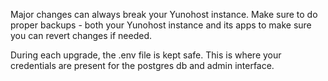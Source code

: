 Major changes can always break your Yunohost instance. Make sure to do proper backups - both your Yunohost instance and its apps to make sure you can revert changes if needed.

During each upgrade, the .env file is kept safe. This is where your credentials are present for the postgres db and admin interface.
